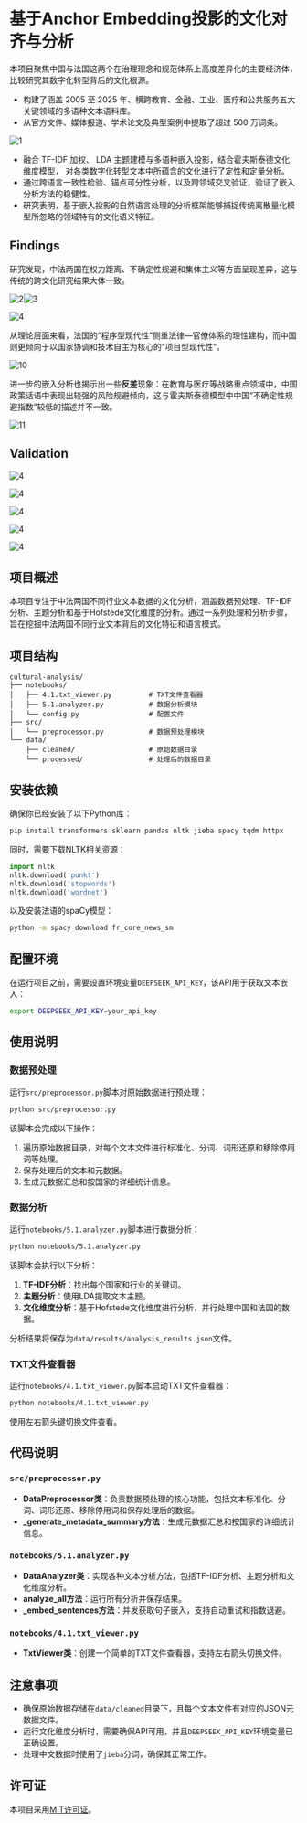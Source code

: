 # 基于Anchor Embedding投影的文化对齐与分析

本项目聚焦中国与法国这两个在治理理念和规范体系上高度差异化的主要经济体，比较研究其数字化转型背后的文化根源。

- 构建了涵盖 2005 至 2025 年、横跨教育、金融、工业、医疗和公共服务五大关键领域的多语种文本语料库。
- 从官方文件、媒体报道、学术论文及典型案例中提取了超过 500 万词条。

![1](imgs/1.svg)

- 融合 TF-IDF 加权、 LDA 主题建模与多语种嵌入投影，结合霍夫斯泰德文化维度模型， 对各类数字化转型文本中所蕴含的文化进行了定性和定量分析。
- 通过跨语言一致性检验、锚点可分性分析，以及跨领域交叉验证，验证了嵌入分析方法的稳健性。
- 研究表明，基于嵌入投影的自然语言处理的分析框架能够捕捉传统离散量化模型所忽略的领域特有的文化语义特征。

## Findings

研究发现，中法两国在权力距离、不确定性规避和集体主义等方面呈现差异，这与传统的跨文化研究结果大体一致。

![2](imgs/2.png)![3](imgs/3.png)

![4](imgs/4.png)

从理论层面来看，法国的“程序型现代性”侧重法律—官僚体系的理性建构，而中国则更倾向于以国家协调和技术自主为核心的“项目型现代性”。

![10](imgs/10.png)

进一步的嵌入分析也揭示出一些**反差**现象：在教育与医疗等战略重点领域中，中国政策话语中表现出较强的风险规避倾向，这与霍夫斯泰德模型中中国“不确定性规避指数”较低的描述并不一致。

![11](imgs/11.png)

## Validation

![4](imgs/5.png)

![4](imgs/6.png)

![4](imgs/7.png)

![4](imgs/8.png)

![4](imgs/9.png)

## 项目概述

本项目专注于中法两国不同行业文本数据的文化分析，涵盖数据预处理、TF-IDF分析、主题分析和基于Hofstede文化维度的分析。通过一系列处理和分析步骤，旨在挖掘中法两国不同行业文本背后的文化特征和语言模式。

## 项目结构
```
cultural-analysis/
├── notebooks/
│   ├── 4.1.txt_viewer.py         # TXT文件查看器
│   ├── 5.1.analyzer.py           # 数据分析模块
│   └── config.py                 # 配置文件
├── src/
│   └── preprocessor.py           # 数据预处理模块
└── data/
    ├── cleaned/                  # 原始数据目录
    └── processed/                # 处理后的数据目录
```

## 安装依赖
确保你已经安装了以下Python库：
```bash
pip install transformers sklearn pandas nltk jieba spacy tqdm httpx
```
同时，需要下载NLTK相关资源：
```python
import nltk
nltk.download('punkt')
nltk.download('stopwords')
nltk.download('wordnet')
```
以及安装法语的spaCy模型：
```bash
python -m spacy download fr_core_news_sm
```

## 配置环境
在运行项目之前，需要设置环境变量`DEEPSEEK_API_KEY`，该API用于获取文本嵌入：
```bash
export DEEPSEEK_API_KEY=your_api_key
```

## 使用说明

### 数据预处理
运行`src/preprocessor.py`脚本对原始数据进行预处理：
```bash
python src/preprocessor.py
```
该脚本会完成以下操作：
1. 遍历原始数据目录，对每个文本文件进行标准化、分词、词形还原和移除停用词等处理。
2. 保存处理后的文本和元数据。
3. 生成元数据汇总和按国家的详细统计信息。

### 数据分析
运行`notebooks/5.1.analyzer.py`脚本进行数据分析：
```bash
python notebooks/5.1.analyzer.py
```
该脚本会执行以下分析：
1. **TF-IDF分析**：找出每个国家和行业的关键词。
2. **主题分析**：使用LDA提取文本主题。
3. **文化维度分析**：基于Hofstede文化维度进行分析，并行处理中国和法国的数据。

分析结果将保存为`data/results/analysis_results.json`文件。

### TXT文件查看器
运行`notebooks/4.1.txt_viewer.py`脚本启动TXT文件查看器：
```bash
python notebooks/4.1.txt_viewer.py
```
使用左右箭头键切换文件查看。

## 代码说明

### `src/preprocessor.py`
- **DataPreprocessor类**：负责数据预处理的核心功能，包括文本标准化、分词、词形还原、移除停用词和保存处理后的数据。
- **_generate_metadata_summary方法**：生成元数据汇总和按国家的详细统计信息。

### `notebooks/5.1.analyzer.py`
- **DataAnalyzer类**：实现各种文本分析方法，包括TF-IDF分析、主题分析和文化维度分析。
- **analyze_all方法**：运行所有分析并保存结果。
- **_embed_sentences方法**：并发获取句子嵌入，支持自动重试和指数退避。

### `notebooks/4.1.txt_viewer.py`
- **TxtViewer类**：创建一个简单的TXT文件查看器，支持左右箭头切换文件。

## 注意事项
- 确保原始数据存储在`data/cleaned`目录下，且每个文本文件有对应的JSON元数据文件。
- 运行文化维度分析时，需要确保API可用，并且`DEEPSEEK_API_KEY`环境变量已正确设置。
- 处理中文数据时使用了`jieba`分词，确保其正常工作。

## 许可证
本项目采用[MIT许可证](LICENSE)。
